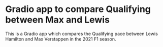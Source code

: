 # Gradio app to compare Qualifying between Max and Lewis

This is a Gradio app which compares the Qualifying pace between Lewis Hamilton and Max Verstappen in the 2021 F1 season.
